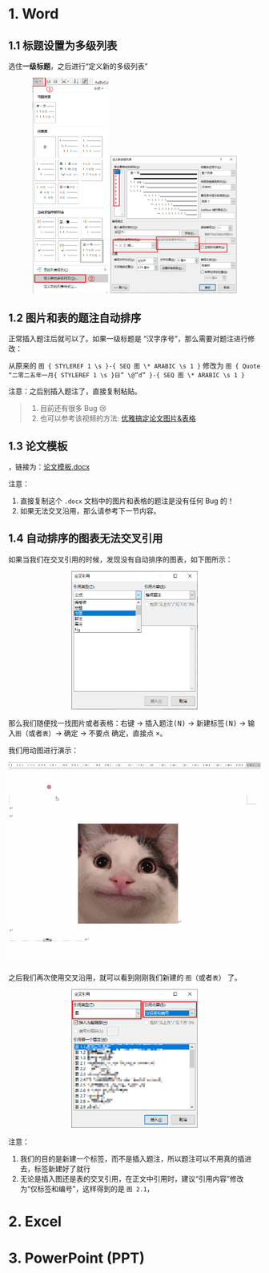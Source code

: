 # 1. Word

## 1.1 标题设置为多级列表

选住**一级标题**，之后进行“定义新的多级列表”

<div align=center>
<div align=half>
    <img src=./imgs_markdown/2023-10-20-16-10-56.png width=30%>
    <img src=./imgs_markdown/2023-10-20-16-12-15.png width=50%>
</div>
</div>

## 1.2 图片和表的题注自动排序

正常插入题注后就可以了。如果一级标题是 “汉字序号”，那么需要对题注进行修改：

从原来的 `图 { STYLEREF 1 \s }-{ SEQ 图 \* ARABIC \s 1 }` 修改为 `图 { Quote “二零二五年一月{ STYLEREF 1 \s }日” \@”d” }-{ SEQ 图 \* ARABIC \s 1 }`

<kbd>注意</kbd>：之后别插入题注了，直接复制粘贴。

> 1. 目前还有很多 Bug :cry:
> 2. 也可以参考该视频的方法: [优雅搞定论文图片&表格](https://www.bilibili.com/video/BV1iZ4y1P7wa)

## 1.3 论文模板

，链接为：[论文模板.docx](https://github.com/Le0v1n/Learning-Notebook-Codes/blob/main/Windows/Office/%E8%AE%BA%E6%96%87%E6%A8%A1%E6%9D%BF.docx)

<kbd>注意</kbd>：

1. 直接复制这个 `.docx` 文档中的图片和表格的题注是没有任何 Bug 的！
2. 如果无法交叉沿用，那么请参考下一节内容。

## 1.4 自动排序的图表无法交叉引用

如果当我们在交叉引用的时候，发现没有自动排序的图表，如下图所示：

<div align=center>
    <img src=./imgs_markdown/2023-10-23-11-03-45.png
    width=50%>
</div>

那么我们随便找一找图片或者表格：<kbd>右键</kbd> → <kbd>插入题注(N)</kbd> → <kbd>新建标签(N)</kbd> → 输入`图`（或者`表`）→ <kbd>确定</kbd> → 不要点 <kbd>确定</kbd>，直接点 <kbd>×</kbd>。


我们用动图进行演示：

<div align=center>
    <img src=imgs_markdown\在题注中添加标签.gif
    width=100%>
</div>

之后我们再次使用交叉沿用，就可以看到刚刚我们新建的 `图`（或者`表`） 了。

<div align=center>
    <img src=./imgs_markdown/2023-10-23-11-34-06.png
    width=50%>
</div>

<kbd>注意</kbd>：
1. 我们的目的是新建一个标签，而不是插入题注，所以题注可以不用真的插进去，标签新建好了就行
2. 无论是插入图还是表的交叉引用，在正文中引用时，建议“引用内容”修改为“仅标签和编号”，这样得到的是 `图 2.1`，

# 2. Excel

# 3. PowerPoint (PPT)